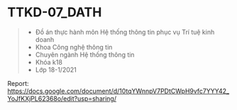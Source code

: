 # TTKD-07_DATH
> * Đồ án thực hành môn Hệ thống thông tin phục vụ Trí tuệ kinh doanh
> * Khoa Công nghệ thông tin
> * Chuyên ngành Hệ thống thông tin 
> * Khóa k18
> * Lớp 18-1/2021

Report: <https://docs.google.com/document/d/10tqYWnnpV7PDtCWpH9vfc7YYY42_YoJfKXjPL62368o/edit?usp=sharing/>
